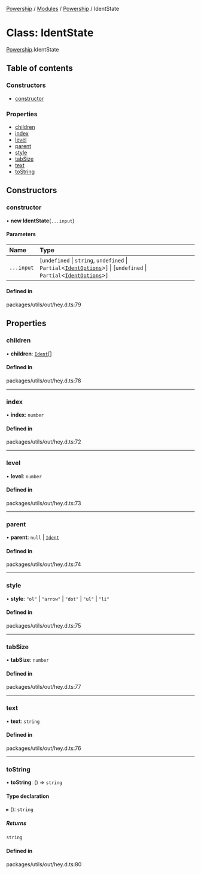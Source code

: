 [Powership](../README.md) / [Modules](../modules.md) / [Powership](../modules/Powership.md) / IdentState

# Class: IdentState

[Powership](../modules/Powership.md).IdentState

## Table of contents

### Constructors

- [constructor](Powership.IdentState.md#constructor)

### Properties

- [children](Powership.IdentState.md#children)
- [index](Powership.IdentState.md#index)
- [level](Powership.IdentState.md#level)
- [parent](Powership.IdentState.md#parent)
- [style](Powership.IdentState.md#style)
- [tabSize](Powership.IdentState.md#tabsize)
- [text](Powership.IdentState.md#text)
- [toString](Powership.IdentState.md#tostring)

## Constructors

### constructor

• **new IdentState**(`...input`)

#### Parameters

| Name | Type |
| :------ | :------ |
| `...input` | [`undefined` \| `string`, `undefined` \| `Partial`<[`IdentOptions`](../modules/Powership.md#identoptions)\>] \| [`undefined` \| `Partial`<[`IdentOptions`](../modules/Powership.md#identoptions)\>] |

#### Defined in

packages/utils/out/hey.d.ts:79

## Properties

### children

• **children**: [`Ident`](Powership.Ident.md)[]

#### Defined in

packages/utils/out/hey.d.ts:78

___

### index

• **index**: `number`

#### Defined in

packages/utils/out/hey.d.ts:72

___

### level

• **level**: `number`

#### Defined in

packages/utils/out/hey.d.ts:73

___

### parent

• **parent**: ``null`` \| [`Ident`](Powership.Ident.md)

#### Defined in

packages/utils/out/hey.d.ts:74

___

### style

• **style**: ``"ol"`` \| ``"arrow"`` \| ``"dot"`` \| ``"ul"`` \| ``"li"``

#### Defined in

packages/utils/out/hey.d.ts:75

___

### tabSize

• **tabSize**: `number`

#### Defined in

packages/utils/out/hey.d.ts:77

___

### text

• **text**: `string`

#### Defined in

packages/utils/out/hey.d.ts:76

___

### toString

• **toString**: () => `string`

#### Type declaration

▸ (): `string`

##### Returns

`string`

#### Defined in

packages/utils/out/hey.d.ts:80

